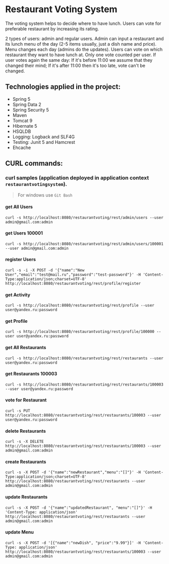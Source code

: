 # Restaurant Voting System

The voting system helps to decide where to have lunch. 
Users can vote for preferable restaurant by increasing its rating.  
  
2 types of users: admin and regular users.
Admin can input a restaurant and its lunch menu of the day (2-5 items usually, just a dish name and price).
Menu changes each day (admins do the updates).
Users can vote on which restaurant they want to have lunch at.
Only one vote counted per user.
If user votes again the same day:
    If it's before 11:00 we assume that they changed their mind;
    If it's after 11:00 then it's too late, vote can't be changed.



## Technologies applied in the project:
- Spring 5
- Spring Data 2
- Spring Security 5
- Maven
- Tomcat 9
- Hibernate 5 
- HSQLDB
- Logging: Logback and SLF4G
- Testing: Junit 5 and Hamcrest
- Ehcache

## CURL commands:
### curl samples (application deployed in application context `restaurantvotingsystem`).
> For windows use `Git Bash`

#### get All Users
`curl -s http://localhost:8080/restaurantvoting/rest/admin/users --user admin@gmail.com:admin`

#### get Users 100001
`curl -s http://localhost:8080/restaurantvoting/rest/admin/users/100001 --user admin@gmail.com:admin`

#### register Users
`curl -s -i -X POST -d '{"name":"New User","email":"test@mail.ru","password":"test-password"}' -H 'Content-Type:application/json;charset=UTF-8' http://localhost:8080/restaurantvoting/rest/profile/register`

#### get Activity
`curl -s http://localhost:8080/restaurantvoting/rest/profile --user user@yandex.ru:password`

#### get Profile
`curl -s http://localhost:8080/restaurantvoting/rest/profile/100000 --user user@yandex.ru:password`

#### get All Restaurants
`curl -s http://localhost:8080/restaurantvoting/rest/restaurants --user user@yandex.ru:password`

#### get Restaurants 100003
`curl -s http://localhost:8080/restaurantvoting/rest/restaurants/100003  --user user@yandex.ru:password`

#### vote for Restaurant
`curl -s PUT http://localhost:8080/restaurantvoting/rest/restaurants/100003 --user user@yandex.ru:password`

#### delete Restaurants
`curl -s -X DELETE http://localhost:8080/restaurantvoting/rest/restaurants/100003 --user admin@gmail.com:admin`

#### create Restaurants
`curl -s -X POST -d '{"name":"newRestaurant","menu":"[]"}' -H 'Content-Type:application/json;charset=UTF-8' http://localhost:8080/restaurantvoting/rest/restaurants --user admin@gmail.com:admin`

#### update Restaurants
`curl -s -X POST -d '{"name":"updatedRestaurant", "menu":"[]"}' -H 'Content-Type: application/json' http://localhost:8080/restaurantvoting/rest/restaurants --user admin@gmail.com:admin`

#### update Menu
`curl -s -X POST -d '[{"name":"newDish", "price":"9.99"}]' -H 'Content-Type: application/json' http://localhost:8080/restaurantvoting/rest/restaurants/100003 --user admin@gmail.com:admin`
